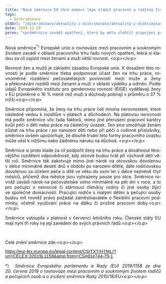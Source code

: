 ```yaml
---
title: "Nová směrnice EU chce pomoci lépe sladit pracovní a rodinný život a zmírnit tak nerovnost mezi ženami a muži"
tags:
  - Diskriminace
oldUrl: "/diskriminace/aktuality-z-diskriminace/aktuality-z-diskriminace-2019/nova-smernice-eu-chce-pomoci-lepe-sladit-pracovni-a-rodinny-zivot-a-zmirnit-tak-nerovnost-mez/"
date: 2019-12-19
perex: "<p>Směrnice zavádí opatření, která by měla ulehčit propojení pracovního a soukromého života a podpořit větší rovnost mezi ženami a muži.</p>"
---
```


<!-- imported from the old website -->

<p class="MsoNormal" style="text-align:justify"><span lang="CS">Nová směrnice</span><span lang="CS"><sup>*)</sup></span><span lang="CS"> Evropské unie o rovnováze mezi pracovním a soukromým životem zavádí
v oblasti pracovního trhu řadu nových opatření, která si kladou za cíl
zajistit mezi ženami a muži větší rovnost. &lt;o:p&gt;&lt;/o:p&gt;</span></p>

<p class="MsoNormal" style="text-align:justify"><span lang="CS">Rovnost žen a mužů je
základní zásadou Evropské unie. K dosažení této rovnosti je podle směrnice
třeba podporovat účast žen na trhu práce, rovnoměrné rozdělení pečovatelských
povinností mezi muže a ženy a překonávání rozdílů mezi ženami a muži v oblasti
výdělku a odměn. Podle údajů Evropského institutu pro genderovou rovnost (EIGE)
vydělávají ženy v EU průměrně o 16 % méně než muži a důchody pobírají v
průměru o 37 % nižší.&lt;o:p&gt;&lt;/o:p&gt;</span></p>

<p class="MsoNormal" style="text-align:justify"><span lang="CS">Směrnice připomíná,
že ženy na trhu práce čelí mnoha nerovnostem, které následně vedou
k rozdílům v platech a důchodech. Na platovou nerovnost má podle
směrnice vliv řada faktorů, mimo jiné přerušení pracovní kariéry kvůli péči o
děti nebo práce na částečný úvazek. Ten sice umožňuje ženám zůstat na trhu
práce i po narození dětí nebo při péči o rodinné příslušníky, směrnice ovšem
upozorňuje, že dlouhé trvání této formy pracovního úvazku může vést
k nižšímu nebo žádnému nároku na důchod. &lt;o:p&gt;&lt;/o:p&gt;</span></p>

<p class="MsoNormal" style="text-align:justify"><span lang="CS">Směrnice si proto
klade za cíl podpořit ženy na trhu práce a dosáhnout férovějšího rozdělení
odpovědnosti, kdy otcové budou hrát při výchově dětí větší roli. Směrnice tak zakotvuje
mimo jiné nárok na otcovskou dovolenou v délce minimálně deseti dnů
v období po narození dítěte, dále rodičovskou dovolenou za účelem péče o
dítě ve věku do osmi let v délce nejméně čtyř měsíců, přičemž dva měsíce jsou
vyhrazeny pouze pro otce. Směrnice rovněž zavádí nárok na pečovatelské volno
minimálně na pět dní v roce, a to pro pečující o nemocné či stárnoucí
člen(k)y rodiny či jiné osoby žijící ve společné domácnosti. Pracující rodiče s malými
dětmi a pečující osoby budou mít rovněž právo požádat zaměstnavatele o flexibilní
pracovní podmínky, včetně využívání práce na dálku či pružné pracovní doby.&lt;o:p&gt;&lt;/o:p&gt;</span></p>

<p class="MsoNormal" style="text-align:justify"><span lang="CS">Směrnice vstoupila
v platnost v červenci letošního roku. Členské státy EU mají nyní tři
roky na její zavedení do svých právních řádů.&lt;o:p&gt;&lt;/o:p&gt;</span></p>

<p class="MsoNormal" style="text-align:justify"><span lang="CS"> </span></p>

<p class="MsoNormal" style="text-align:justify"><span lang="CS">Celé znění směrnice
zde:&lt;o:p&gt;&lt;/o:p&gt;</span></p><p>

<span lang="CS" style="font-size:11.0pt;line-height:107%;font-family:&quot;Calibri&quot;,sans-serif;
mso-ascii-theme-font:minor-latin;mso-fareast-font-family:Calibri;mso-fareast-theme-font:
minor-latin;mso-hansi-theme-font:minor-latin;mso-bidi-font-family:&quot;Times New Roman&quot;;
mso-bidi-theme-font:minor-bidi;mso-ansi-language:CS;mso-fareast-language:EN-US;
mso-bidi-language:AR-SA"><a href="https://eur-lex.europa.eu/legal-content/CS/TXT/HTML/?uri=CELEX:32019L1158&amp;from=CS#d1e744-79-1" target="_blank">https://eur-lex.europa.eu/legal-content/CS/TXT/HTML/?uri=CELEX:32019L1158&amp;from=CS#d1e744-79-1</a></span></p><p></p><p class="MsoNormal" style="text-align:justify"><span lang="CS" style="mso-bidi-font-family:
Calibri;mso-bidi-theme-font:minor-latin">*)</span><span lang="CS"> <span style="mso-spacerun:yes"> </span><i>Směrnice Evropského parlamentu a Rady (EU)
2019/1158 ze dne 20. června 2019 o rovnováze mezi pracovním a soukromým životem
rodičů a pečujících osob a o zrušení směrnice Rady 2010/18/EU&lt;o:p&gt;&lt;/o:p&gt;</i></span></p><br /><p></p>
